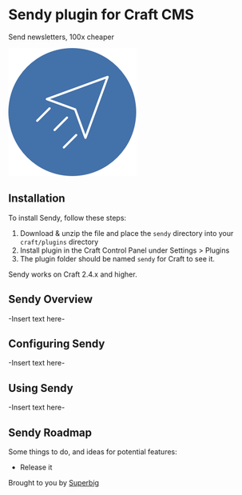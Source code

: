 # Sendy plugin for Craft CMS

Send newsletters, 100x cheaper

![Screenshot](resources/icon.png)

## Installation

To install Sendy, follow these steps:

1. Download & unzip the file and place the `sendy` directory into your `craft/plugins` directory
4. Install plugin in the Craft Control Panel under Settings > Plugins
5. The plugin folder should be named `sendy` for Craft to see it.

Sendy works on Craft 2.4.x and higher.

## Sendy Overview

-Insert text here-

## Configuring Sendy

-Insert text here-

## Using Sendy

-Insert text here-

## Sendy Roadmap

Some things to do, and ideas for potential features:

* Release it

Brought to you by [Superbig](https://superbig.co)
